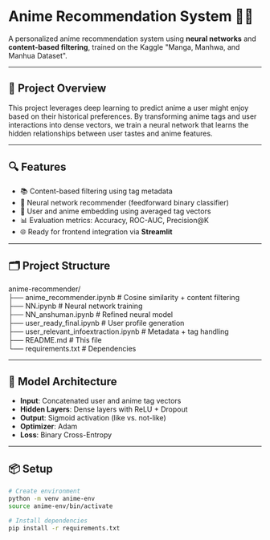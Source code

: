 # Anime Recommendation System 🎌🤖

A personalized anime recommendation system using **neural networks** and **content-based filtering**, trained on the Kaggle "Manga, Manhwa, and Manhua Dataset".

---

## 🚀 Project Overview

This project leverages deep learning to predict anime a user might enjoy based on their historical preferences. By transforming anime tags and user interactions into dense vectors, we train a neural network that learns the hidden relationships between user tastes and anime features.

---

## 🔍 Features

- 📚 Content-based filtering using tag metadata  
- 🧠 Neural network recommender (feedforward binary classifier)  
- 🎯 User and anime embedding using averaged tag vectors  
- 📊 Evaluation metrics: Accuracy, ROC-AUC, Precision@K  
- 🌐 Ready for frontend integration via **Streamlit**  

---

## 🗂️ Project Structure

anime-recommender/  
├── anime_recommender.ipynb          # Cosine similarity + content filtering  
├── NN.ipynb                         # Neural network training  
├── NN_anshuman.ipynb                # Refined neural model  
├── user_ready_final.ipynb           # User profile generation  
├── user_relevant_infoextraction.ipynb # Metadata + tag handling  
├── README.md                        # This file  
└── requirements.txt                 # Dependencies  

---

## 🧪 Model Architecture

- **Input**: Concatenated user and anime tag vectors  
- **Hidden Layers**: Dense layers with ReLU + Dropout  
- **Output**: Sigmoid activation (like vs. not-like)  
- **Optimizer**: Adam  
- **Loss**: Binary Cross-Entropy  

---

## 📦 Setup

```bash
# Create environment
python -m venv anime-env
source anime-env/bin/activate

# Install dependencies
pip install -r requirements.txt
